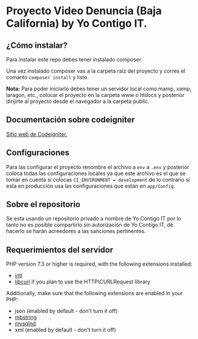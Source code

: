 # Proyecto Video Denuncia (Baja California) by Yo Contigo IT.

## ¿Cómo instalar?

Para instalar este repo debes tener instalado composer.

Una vez instalado composer vas a la carpeta raíz del proyecto y corres el comanto `composer install` y listo.

**Nota:** Para poder iniciarlo debes tener un servidor local como mamp, xamp, laragon, etc., colocar el proyecto en la carpeta www o htdocs y posterior dirijirte al proyecto desde el navegador a la carpeta public.

## Documentación sobre codeigniter

[Sitio web de Codeigniter.](http://codeigniter.com)

<!-- ## Installation & updates

`composer create-project codeigniter4/appstarter` then `composer update` whenever
there is a new release of the framework.

When updating, check the release notes to see if there are any changes you might need to apply
to your `app` folder. The affected files can be copied or merged from
`vendor/codeigniter4/framework/app`. -->

## Configuraciones

Para las configurar el proyecto renombre el archivo a `env` a `.env` y posterior coloca todas las configuraciones locales ya que este archivo es el que se tomar en cuenta si colocas `CI_ENVIRONMENT = development` de lo contrario si esta en producción usa las configuraciones que están en `app/Config`.

<!-- ## Important Change with index.php

`index.php` is no longer in the root of the project! It has been moved inside the *public* folder,
for better security and separation of components.

This means that you should configure your web server to "point" to your project's *public* folder, and
not to the project root. A better practice would be to configure a virtual host to point there. A poor practice would be to point your web server to the project root and expect to enter *public/...*, as the rest of your logic and the
framework are exposed.

**Please** read the user guide for a better explanation of how CI4 works! -->

## Sobre el repositorio

Se esta usando un repositorio privado a nombre de Yo Contigo IT por lo tanto no es posible compartirlo sin autorización de Yo Contigo IT, de hacerlo se harán acreedores a las sanciones pertinentes.

## Requerimientos del servidor

PHP version 7.3 or higher is required, with the following extensions installed:

- [intl](http://php.net/manual/en/intl.requirements.php)
- [libcurl](http://php.net/manual/en/curl.requirements.php) if you plan to use the HTTP\CURLRequest library

Additionally, make sure that the following extensions are enabled in your PHP:

- json (enabled by default - don't turn it off)
- [mbstring](http://php.net/manual/en/mbstring.installation.php)
- [mysqlnd](http://php.net/manual/en/mysqlnd.install.php)
- xml (enabled by default - don't turn it off)
